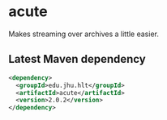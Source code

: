 # acute
Makes streaming over archives a little easier.

Latest Maven dependency
---
```xml
<dependency>
  <groupId>edu.jhu.hlt</groupId>
  <artifactId>acute</artifactId>
  <version>2.0.2</version>
</dependency>
```
